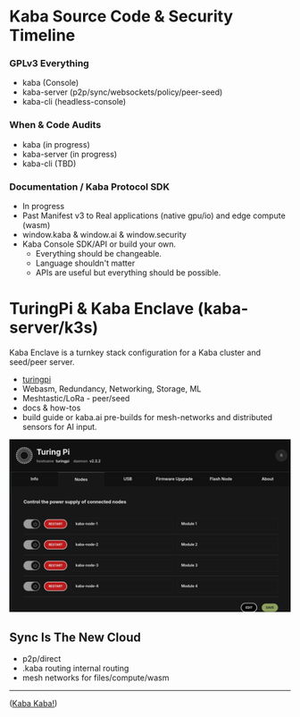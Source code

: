 # Kaba Source Code & Security Timeline

### GPLv3 Everything

- kaba (Console)
- kaba-server (p2p/sync/websockets/policy/peer-seed)
- kaba-cli (headless-console)

### When & Code Audits

- kaba (in progress)
- kaba-server (in progress)
- kaba-cli (TBD)

### Documentation / Kaba Protocol SDK

- In progress
- Past Manifest v3 to Real applications (native gpu/io) and edge compute (wasm)
- window.kaba & window.ai & window.security
- Kaba Console SDK/API or build your own.
  * Everything should be changeable.
  * Language shouldn't matter
  * APIs are useful but everything should be possible.

# TuringPi & Kaba Enclave (kaba-server/k3s)

Kaba Enclave is a turnkey stack configuration for a Kaba cluster and seed/peer server.

- [turingpi](https://turingpi.com/)
- Webasm, Redundancy, Networking, Storage, ML
- Meshtastic/LoRa - peer/seed
- docs & how-tos
- build guide or kaba.ai pre-builds for mesh-networks and distributed sensors for AI input.

![kaba-server-turing-pi](https://github.com/kaba-labs/.github/blob/main/profile/images/kaba-server-turing-pi.png?raw=true)

## Sync Is The New Cloud

- p2p/direct
- .kaba routing internal routing
- mesh networks for files/compute/wasm

---

([Kaba Kaba!](https://kaba.ai))
